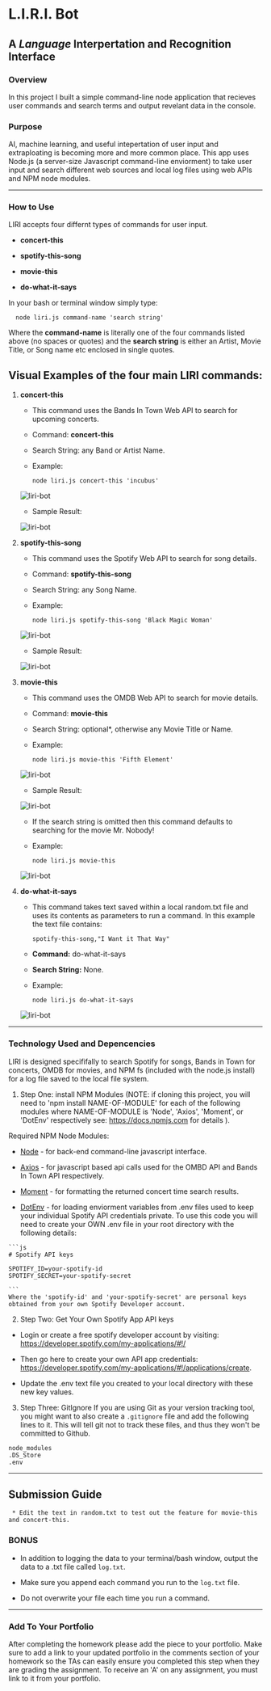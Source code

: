 # L.I.R.I. Bot
## A _Language_ Interpertation and Recognition Interface

### Overview

In this project I built a simple command-line node application that recieves user commands and search terms and output revelant data in the console.

### Purpose

AI, machine learning, and useful intepertation of user input and extraploating is becoming more and more common place. This app uses Node.js (a server-size Javascript command-line enviorment) to take user input and search different web sources and local log files using web APIs and NPM node modules.

- - - 

### How to Use

LIRI accepts four differnt types of commands for user input.

   * **concert-this** 

   * **spotify-this-song**

   * **movie-this**

   * **do-what-it-says**

In your bash or terminal window simply type:

      node liri.js command-name 'search string'

Where the **command-name** is literally one of the four commands listed above (no spaces or quotes) and the **search string** is either an Artist, Movie Title, or Song name etc enclosed in single quotes.

## Visual Examples of the four main LIRI commands:

  1. **concert-this**
      * This command uses the Bands In Town Web API to search for upcoming concerts.
      * Command: **concert-this**
      * Search String: any Band or Artist Name.
      * Example:
      
            node liri.js concert-this 'incubus'

      ![liri-bot](images/liri_concert-this_1.gif)

      * Sample Result:

      ![liri-bot](images/concert.png)

  2. **spotify-this-song**
      * This command uses the Spotify Web API to search for song details.
      * Command: **spotify-this-song**
      * Search String: any Song Name.
      * Example:
      
            node liri.js spotify-this-song 'Black Magic Woman'

      ![liri-bot](images/liri_spotify.gif)

      * Sample Result:

      ![liri-bot](images/spotify.png)

  3. **movie-this**
      * This command uses the OMDB Web API to search for movie details.
      * Command: **movie-this**
      * Search String: optional*, otherwise any Movie Title or Name.
      * Example:
      
            node liri.js movie-this 'Fifth Element'

      ![liri-bot](images/liri_movie-this.gif)

      * Sample Result:

      ![liri-bot](images/movie.png)

      * If the search string is omitted then this command defaults to searching for the movie Mr. Nobody!
      * Example:
      
            node liri.js movie-this

      ![liri-bot](images/liri_movie-this-default.gif)

  4. **do-what-it-says**
      * This command takes text saved within a local random.txt file and uses its contents as parameters to run a command. In this example the text file contains:

            spotify-this-song,"I Want it That Way"

      * **Command:** do-what-it-says
      * **Search String:** None.
      * Example:

            node liri.js do-what-it-says

      ![liri-bot](images/liri_do-what-it-says.gif)

- - -

### Technology Used and Depencencies

LIRI is designed specififally to search Spotify for songs, Bands in Town for concerts, OMDB for movies, and NPM fs (included with the node.js install) for a log file saved to the local file system.

1. Step One: install NPM Modules
(NOTE: if cloning this project, you will need to 'npm install NAME-OF-MODULE' for each of the following modules where NAME-OF-MODULE is 'Node', 'Axios', 'Moment', or 'DotEnv' respectively see: https://docs.npmjs.com for details ).

  Required NPM Node Modules:
   * [Node](https://www.npmjs.com/package/node) - for back-end command-line javascript interface.

   * [Axios](https://www.npmjs.com/package/axios) - for javascript based api calls used for the OMBD API and Bands In Town API respectively.

   * [Moment](https://www.npmjs.com/package/moment) - for formatting the returned concert time search results.

   * [DotEnv](https://www.npmjs.com/package/dotenv) - for loading enviorment variables from .env files used to keep your individual Spotify API credentials private. To use this code you will need to create your OWN .env file in your root directory with the following details:

    ```js
    # Spotify API keys

    SPOTIFY_ID=your-spotify-id
    SPOTIFY_SECRET=your-spotify-secret

    ```
    Where the 'spotify-id' and 'your-spotify-secret' are personal keys obtained from your own Spotify Developer account.
    
2. Step Two: Get Your Own Spotify App API keys

  * Login or create a free spotify developer account by visiting: <https://developer.spotify.com/my-applications/#!/>

  * Then go here to create your own API app credentials: <https://developer.spotify.com/my-applications/#!/applications/create>.

  * Update the .env text file you created to your local directory with these new key values.

3. Step Three: GitIgnore
If you are using Git as your version tracking tool, you might want to also create a `.gitignore` file and add the following lines to it. This will tell git not to track these files, and thus they won't be committed to Github.

```
node_modules
.DS_Store
.env
```
- - - 

## Submission Guide
     * Edit the text in random.txt to test out the feature for movie-this and concert-this.

### BONUS

* In addition to logging the data to your terminal/bash window, output the data to a .txt file called `log.txt`.

* Make sure you append each command you run to the `log.txt` file. 

* Do not overwrite your file each time you run a command.
- - -

### Add To Your Portfolio

After completing the homework please add the piece to your portfolio. Make sure to add a link to your updated portfolio in the comments section of your homework so the TAs can easily ensure you completed this step when they are grading the assignment. To receive an 'A' on any assignment, you must link to it from your portfolio.